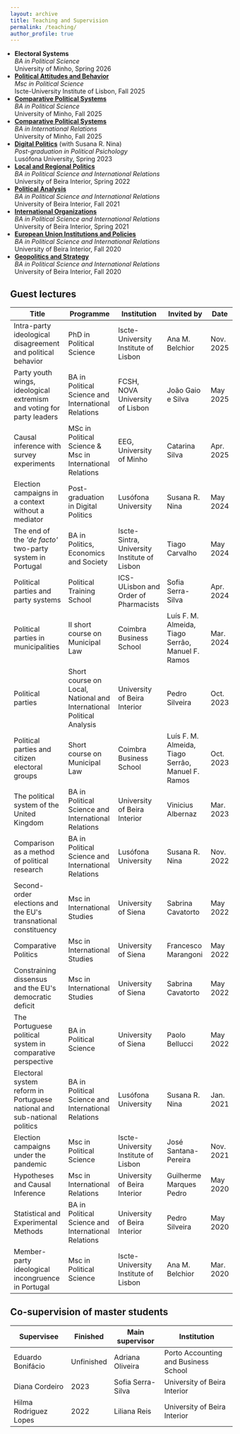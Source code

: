 ```yaml
---
layout: archive
title: Teaching and Supervision
permalink: /teaching/
author_profile: true
---
```


<style>
  ul {
    padding-left: 15px; /* Diminua este valor para reduzir o espaçamento à esquerda */
  }
  
  ul li {
    margin-left: -5px; /* Diminua este valor para reduzir o espaçamento à esquerda dos itens */
  }
</style>

<!----
## Iscte - University Institute of Lisbon
_Msc in Political Science_
- Political Attitudes and Behavior (Fall 2025)<br>


## University of Minho
_BA in Political Science_
- Electoral Systems (Spring 2026)<br>
- Comparative Political Systems (Fall 2025)<br>

_BA in International Relations_
- Comparative Political Systems (Fall 2025)<br>


## Lusófona University
_Post-graduation in Political Psichology_
- [Digital Politics](https://www.dropbox.com/s/v7wrnwpbf76ft63/Syllabus_Politica_Digital.pdf?dl=0) — with Susana R. Nina (Spring 2023) <br>

## University of Beira Interior
_BA in Political Science and International Relations_
- [Local and Regional Politics](https://www.dropbox.com/s/uz7d5ii73ro6klh/Syllabus_PRA.pdf?dl=0) (Spring 2022)<br>
- [Political Analysis](https://www.dropbox.com/s/469qqqelom5qxsh/Syllabus.pdf?dl=0) (Fall 2021) <br>
- [International Organizations](https://www.dropbox.com/s/ik3lvmeuk5ncncm/Syllabus.pdf?dl=0) (Spring 2021) <br>
- [European Union Institutions and Policies](https://www.dropbox.com/s/ozncj6a9ifbtsks/FUC%20IPUE%202020-2021.pdf?dl=0) (Fall 2020) <br>
- [Geopolitics and Strategy](https://www.dropbox.com/s/iq8erfamo2fito3/FUC%20Geopol%C3%ADtica%20e%20Estrat%C3%A9gia%202020%3A2021.pdf?dl=0) (Fall 2020) <br>
---->

- <b>Electoral Systems</b> <br>
  <i>BA in Political Science</i><br>
  University of Minho, Spring 2026<br>
- <b>[Political Attitudes and Behavior](https://www.dropbox.com/scl/fi/pwf269ze8itkqxwqn2xhs/Syllabus_Atitudes_e_Comportamentos_Pol-ticos.pdf?rlkey=k7lkkfzeftcvz8c0m1s7bfiwm&st=cfy1ye24&dl=0)</b> <br>
  <i>Msc in Political Science</i><br>
  Iscte-University Institute of Lisbon, Fall 2025<br>
- <b>[Comparative Political Systems](https://www.dropbox.com/scl/fi/zmwcqskgui25iuifplwrw/Syllabus_Sistemas_Pol_UMinho.pdf?rlkey=pp63elmpfyl1fug4b2udvdvcg&st=b1y2ctku&dl=0)</b> <br>
  <i>BA in Political Science</i><br>
  University of Minho, Fall 2025<br>
- <b>[Comparative Political Systems](https://www.dropbox.com/scl/fi/zmwcqskgui25iuifplwrw/Syllabus_Sistemas_Pol_UMinho.pdf?rlkey=pp63elmpfyl1fug4b2udvdvcg&st=b1y2ctku&dl=0)</b> <br>
  <i>BA in International Relations</i><br>
  University of Minho, Fall 2025<br>
- <b>[Digital Politics](https://www.dropbox.com/s/v7wrnwpbf76ft63/Syllabus_Politica_Digital.pdf?dl=0)</b> (with Susana R. Nina)<br>
  <i>Post-graduation in Political Psichology</i><br>
  Lusófona University, Spring 2023
- <b>[Local and Regional Politics](https://www.dropbox.com/s/uz7d5ii73ro6klh/Syllabus_PRA.pdf?dl=0)</b><br>
  <i>BA in Political Science and International Relations</i><br>
  University of Beira Interior, Spring 2022
- <b>[Political Analysis](https://www.dropbox.com/s/469qqqelom5qxsh/Syllabus.pdf?dl=0)</b><br>
  <i>BA in Political Science and International Relations</i><br>
  University of Beira Interior, Fall 2021
- <b>[International Organizations](https://www.dropbox.com/s/ik3lvmeuk5ncncm/Syllabus.pdf?dl=0)</b><br>
  <i>BA in Political Science and International Relations</i><br>
  University of Beira Interior, Spring 2021
- <b>[European Union Institutions and Policies](https://www.dropbox.com/s/ozncj6a9ifbtsks/FUC%20IPUE%202020-2021.pdf?dl=0)</b><br>
  <i>BA in Political Science and International Relations</i><br>
  University of Beira Interior, Fall 2020
- <b>[Geopolitics and Strategy](https://www.dropbox.com/s/iq8erfamo2fito3/FUC%20Geopol%C3%ADtica%20e%20Estrat%C3%A9gia%202020%3A2021.pdf?dl=0)</b><br>
  <i>BA in Political Science and International Relations</i><br>
  University of Beira Interior, Fall 2020

<!----
| Course                                                                                                                                    | Programme                                            | Institution                  | Academic year | 
| ----------------------------------------------------------------------------------------------------------------------------------------- | ---------------------------------------------------- | ---------------------------- | ------------- |
| Political Attitudes and Behavior                     | Msc in Political Science | Iscte-University Institute of Lisbon | 2025/2026 |
| Electoral Systems                                    | Msc in Political Science | University of Minho | 2025/2026 |
| Comparative Political Systems                        | BA in Political Science | University of Minho | 2025/2026 |
| Comparative Political Systems                        | BA in International Relations | University of Minho | 2025/2026 |
| [Digital Politics](https://www.dropbox.com/s/v7wrnwpbf76ft63/Syllabus_Politica_Digital.pdf?dl=0)                                          | Post-graduation in Political Psichology              | Lusófona University          | 2022/2023     |
| [Local and Regional Politics](https://www.dropbox.com/s/uz7d5ii73ro6klh/Syllabus_PRA.pdf?dl=0)                                            | BA in Political Science and International Relations  | University of Beira Interior | 2021/2022     |
| [Political Analysis](https://www.dropbox.com/s/469qqqelom5qxsh/Syllabus.pdf?dl=0)                                                         | BA in Political Science and International Relations  | University of Beira Interior | 2021/2022     |
| [International Organizations](https://www.dropbox.com/s/ik3lvmeuk5ncncm/Syllabus.pdf?dl=0)                                                | BA in Political Science and International Relations  | University of Beira Interior | 2020/2021     |
| [European Union Institutions and Policies](https://www.dropbox.com/s/ozncj6a9ifbtsks/FUC%20IPUE%202020-2021.pdf?dl=0)                     | BA in Political Science and International Relations  | University of Beira Interior | 2020/2021     |
| [Geopolitics and Strategy](https://www.dropbox.com/s/iq8erfamo2fito3/FUC%20Geopol%C3%ADtica%20e%20Estrat%C3%A9gia%202020%3A2021.pdf?dl=0) | BA in Political Science and International Relations  | University of Beira Interior | 2020/2021     |
---->

## Guest lectures

<!----

- **Youth representation in political institutions**<br>
  BA in Political Science and International Relations<br>
  invited by João Gaio e Silva<br>
  FCSH, NOVA University of Lisbon, May 2025<br>
- **Election campaigns in a context without a mediator**<br>
  Post-graduation in Digital Politics<br>
  invited by Susana R. Nina<br>
  Lusofona University, May 2024<br>
- **The end of the <i>'de facto'</i> two-party system in Portugal**<br>
  BA in Politics, Economics and Society<br>
  invited by Tiago Carvalho<br>
  Iscte-Sintra, University Institute of Lisbon, May 2024<br>
- **Political parties and party systems**<br>
  Political Training School<br>
  invited by Sofia Serra-Silva<br>
  ICS-ULisbon and Order of Pharmacists, Apr. 2024<br>
- **Political parties in municipalities**<br>
  II short course on Municipal Law<br>
  invited by Luís F. M. Almeida, Tiago Serrão, and Manuel F. Ramos<br>
  Coimbra Business School (with ANAM and CVEL), Mar. 2024<br>
- **Political parties**<br>
  Short course on Local, National and International Political Analysis<br>
  invited by Pedro Silveira<br>
  University of Beira Interior, Oct. 2023<br>
- **Political parties and citizen electoral groups**<br>
  Short course on Municipal Law<br>
  invited by Luís F. M. Almeida, Tiago Serrão, and Manuel F. Ramos<br>
  Coimbra Business School, Oct. 2023<br>
- **The political system of the United Kingdom**<br>
  BA in Political Science and International Relations<br>
  invited by Vinicius Albernaz<br>
  University of Beira Interior, Mar. 2023<br>
- **Comparison as a method of political research**<br>
  BA in Political Science and International Relations<br>
  invited by Susana R. Nina<br>
  Lusófona University, Nov. 2022<br>
- **Second-order elections and the EU's transnational constituency**<br>
  Msc in International Studies<br>
  invited by Sabrina Cavatorto<br>
  University of Siena, May 2022<br>
- **Comparative Politics**<br>
  Msc in International Studies<br>
  invited by Francesco Marangoni<br>
  University of Siena, May 2022<br>
- **Constraining dissensus and the EU's democratic deficit**<br>
  Msc in International Studies<br>
  invited by Sabrina Cavatorto<br>
  University of Siena, May 2022<br>
- **The Portuguese political system in comparative perspective**<br>
  BA in Political Science<br>
  invited by Paolo Bellucci<br>
  University of Siena, May 2022<br>
- **Electoral system reform in Portuguese national and sub-national politics**<br>
  BA in Political Science and International Relations<br>
  invited by Susana R. Nina<br>
  Lusófona University, Jan. 2021<br>
- **Election campaigns under the pandemic**<br>
  Msc in Political Science<br>
  invited by José Santana-Pereira<br>
  Iscte-University Institute of Lisbon, Nov. 2021<br>
- **Hypotheses and Causal Inference**<br>
  Msc in International Relations<br>
  invited by Guilherme Marques Pedro<br>
  University of Beira Interior, May 2020<br>
- **Statistical and Experimental Methods**<br>
  BA in Political Science and International Relations<br>
  invited by Pedro Silveira<br>
  University of Beira Interior, May 2020<br>
- **Member-party ideological incongruence in Portugal**<br>
  Msc in Political Science<br>
  invited by Ana M. Belchior<br>
  Iscte-University Institute of Lisbon, Mar. 2020<br>
---->

| Title                                                                                                          | Programme                                           | Institution                                      | Invited by                              | Date          |
| -------------------------------------------------------------------------------------------------------------- | --------------------------------------------------- | ------------------------------------------------ | ---------------------------------------- | ------------- |
| Intra-party ideological disagreement and political behavior             | PhD in Political Science    | Iscte-University Institute of Lisbon | Ana M. Belchior |  Nov. 2025 | 
| Party youth wings, ideological extremism and voting for party leaders                                                                 | BA in Political Science and International Relations | FCSH, NOVA University of Lisbon                 | João Gaio e Silva                        | May 2025     |
| Causal inference with survey experiments                                                                       | MSc in Political Science & Msc in International Relations | EEG, University of Minho                  | Catarina Silva                           | Apr. 2025      |
| Election campaigns in a context without a mediator                                                             | Post-graduation in Digital Politics                 | Lusófona University                            | Susana R. Nina                      | May 2024      |
| The end of the <i>'de facto'</i> two-party system in Portugal                                                  | BA in Politics, Economics and Society               | Iscte-Sintra, University Institute of Lisbon    | Tiago Carvalho                           | May 2024      |
| Political parties and party systems                                                                            | Political Training School                           | ICS-ULisbon and Order of Pharmacists           | Sofia Serra-Silva                        | Apr. 2024     |
| Political parties in municipalities                                                                            | II short course on Municipal Law                    | Coimbra Business School    | Luís F. M. Almeida, Tiago Serrão, Manuel F. Ramos | Mar. 2024     |
| Political parties                                                                                              | Short course on Local, National and International Political Analysis | University of Beira Interior         | Pedro Silveira                           | Oct. 2023     |
| Political parties and citizen electoral groups                                                                 | Short course on Municipal Law                       | Coimbra Business School                | Luís F. M. Almeida, Tiago Serrão, Manuel F. Ramos | Oct. 2023     |
| The political system of the United Kingdom                                                                     | BA in Political Science and International Relations | University of Beira Interior                   | Vinicius Albernaz                         | Mar. 2023     |
| Comparison as a method of political research                                                                   | BA in Political Science and International Relations | Lusófona University                            | Susana R. Nina                           | Nov. 2022     |
| Second-order elections and the EU's transnational constituency                                                 | Msc in International Studies                        | University of Siena                  | Sabrina Cavatorto                         | May 2022      |
| Comparative Politics                                                                                           | Msc in International Studies                        | University of Siena                  | Francesco Marangoni                       | May 2022      |
| Constraining dissensus and the EU's democratic deficit                                                         | Msc in International Studies                        | University of Siena                  | Sabrina Cavatorto                         | May 2022      |
| The Portuguese political system in comparative perspective                                                     | BA in Political Science                             | University of Siena                  | Paolo Bellucci                            | May 2022      |
| Electoral system reform in Portuguese national and sub-national politics                                       | BA in Political Science and International Relations | Lusófona University                            | Susana R. Nina                      | Jan. 2021     |
| Election campaigns under the pandemic                                                                          | Msc in Political Science                            | Iscte-University Institute of Lisbon           | José Santana-Pereira                      | Nov. 2021     |
| Hypotheses and Causal Inference                                                                                | Msc in International Relations                      | University of Beira Interior                   | Guilherme Marques Pedro                   | May 2020      |
| Statistical and Experimental Methods                                                                           | BA in Political Science and International Relations | University of Beira Interior                   | Pedro Silveira                            | May 2020      |
| Member-party ideological incongruence in Portugal                                                              | Msc in Political Science                            | Iscte-University Institute of Lisbon           | Ana M. Belchior                           | Mar. 2020     |



## Co-supervision of master students

<!----
- Eduardo Bonifácio <br>
  with Adriana Oliveira as supervisor<br>
  Porto Accounting and Business School (ISCAP)<br>
- Diana Sousa Cordeiro (finished in 2023) <br>
  with Sofia Serra-Silva as supervisor and Pedro Silveira as co-supervisor<br>
  University of Beira Interior <br>
- Hilma Rodríguez Lopes (finished in 2022) <br>
  with Liliana Reis as supervisor<br>
  University of Beira Interior <br>
---->

| Supervisee             | Finished   | Main supervisor   | Institution                          | 
| ---------------------- | ---------- | ----------------- | ------------------------------------ |
| Eduardo Bonifácio      | Unfinished | Adriana Oliveira  | Porto Accounting and Business School |
| Diana Cordeiro         | 2023       | Sofia Serra-Silva | University of Beira Interior         |
| Hilma Rodriguez Lopes  | 2022       | Liliana Reis      | University of Beira Interior         |
